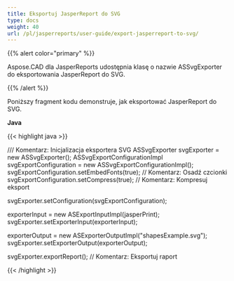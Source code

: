 ```yaml
---
title: Eksportuj JasperReport do SVG
type: docs
weight: 40
url: /pl/jasperreports/user-guide/export-jasperreport-to-svg/
---
```


{{% alert color="primary" %}}

Aspose.CAD dla JasperReports udostępnia klasę o nazwie ASSvgExporter do eksportowania JasperReport do SVG.

{{% /alert %}}

Poniższy fragment kodu demonstruje, jak eksportować JasperReport do SVG.

**Java**

{{< highlight java >}}

/// Komentarz: Inicjalizacja eksportera SVG
ASSvgExporter svgExporter = new ASSvgExporter();
ASSvgExportConfigurationImpl svgExportConfiguration = new ASSvgExportConfigurationImpl();
svgExportConfiguration.setEmbedFonts(true); // Komentarz: Osadź czcionki
svgExportConfiguration.setCompress(true); // Komentarz: Kompresuj eksport

svgExporter.setConfiguration(svgExportConfiguration);

exporterInput = new ASExportInputImpl(jasperPrint);
svgExporter.setExporterInput(exporterInput);

exporterOutput = new ASExporterOutputImpl("shapesExample.svg");
svgExporter.setExporterOutput(exporterOutput);

svgExporter.exportReport(); // Komentarz: Eksportuj raport

{{< /highlight >}}
